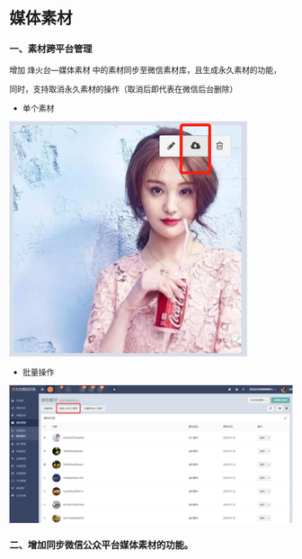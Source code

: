 # 媒体素材

### 一、素材跨平台管理

增加 烽火台—媒体素材 中的素材同步至微信素材库，且生成永久素材的功能，

同时，支持取消永久素材的操作（取消后即代表在微信后台删除）

* 单个素材

![](/assets/1532336464%281%29.jpg)

* 批量操作

![](/assets/1532336668.jpg)

### 二、增加同步微信公众平台媒体素材的功能。



